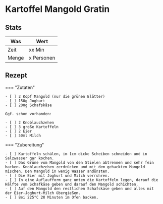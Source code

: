 # Kartoffel Mangold Gratin

## Stats

| Was   | Wert        |
|-------|-------------|
| Zeit  | xx Min      |
| Menge | x Personen |

## Rezept

=== "Zutaten"

    - [ ] 2 Kopf Mangold (nur die grünen Blätter)    
    - [ ] 150g Joghurt
    - [ ] 200g Schafskäse

    Ggf. schon vorhanden:

    - [ ] 2 Knoblauchzehen
    - [ ] 3 große Kartoffeln
    - [ ] 2 Eier    
    - [ ] 50ml Milch 

=== "Zubereitung"

    - [ ] Kartoffeln schälen, in 1cm dicke Scheiben schneiden und in Salzwasser gar kochen.
    - [ ] Das Grüne vom Mangold von den Stielen abtrennen und sehr fein hacken. Knoblauchzehen zerdrücken und mit dem gehackten Mangold mischen. Den Mangold in wenig Wasser andünsten.
    - [ ] Die Eier mit Joghurt und Milch verrühren.
    - [ ] In eine Auflaufform ganz unten die Kartoffeln legen, darauf die Hälfte vom Schafkäse geben und darauf den Mangold schichten.
    - [ ] Auf den Mangold den restlichen Schafskäse geben und alles mit der Eier-Joghurt-Milch übergießen.
    - [ ] Bei 225°C 20 Minuten im Ofen backen.
